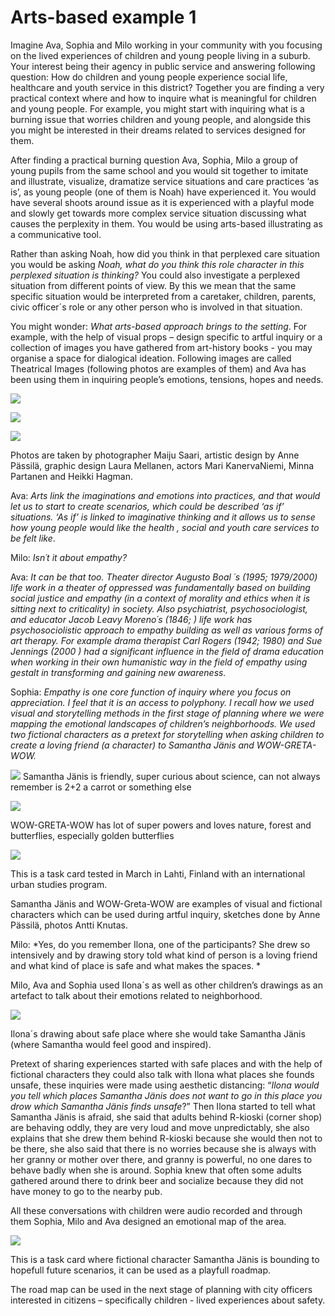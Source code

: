 # Arts-based example 1 
Imagine Ava, Sophia and Milo working in your community with you focusing on the lived experiences of children and young people living in a suburb. Your interest being their agency in public service and answering following question: How do children and young people experience social life, healthcare and youth service in this district? Together you are finding a very practical context where and how to inquire what is meaningful for children and young people. For example, you might start with inquiring what is a burning issue that worries children and young people, and alongside this you might be interested in their dreams related to services designed for them. 

After finding a practical burning question Ava, Sophia, Milo a group of young pupils from the same school and you would sit together to imitate and illustrate, visualize, dramatize service situations and care practices ‘as is’, as young people (one of them is Noah)  have experienced it. You would have several shoots around issue as it is experienced with a playful mode and slowly get towards more complex service situation discussing what causes the perplexity in them. You would be using arts-based illustrating as a communicative tool. 


Rather than asking Noah, how did you think in that perplexed care situation you would be asking *Noah, what do you think this role character in this perplexed situation is thinking?* You could also investigate a perplexed situation from different points of view. By this we mean that the same specific situation would be interpreted from a caretaker, children, parents, civic officer´s  role or any other person who is involved in that situation.  

You might wonder: *What arts-based approach brings to the setting*. For example, with the help of visual props – design specific to artful inquiry or a collection of images you have gathered from art-history books - you may organise a space for dialogical ideation. Following images are called Theatrical Images (following photos are examples of them) and Ava has been using them in inquiring people’s emotions, tensions, hopes and needs.

![](https://parcos-project.eu/wp-content/uploads/2022/06/ArtBasedExample1_1.jpg)

![](https://parcos-project.eu/wp-content/uploads/2022/06/ArtBasedExample1_2.jpg)

![](https://parcos-project.eu/wp-content/uploads/2022/06/ArtBasedExample1_3.jpg)


Photos are taken by photographer Maiju Saari, artistic design by Anne Pässilä, graphic design Laura Mellanen, actors Mari KanervaNiemi, Minna Partanen and Heikki Hagman.

Ava: *Arts link the imaginations and emotions into practices, and that would let us to start to create scenarios, which could be described ‘as if’ situations.   ‘As if’ is linked to imaginative thinking and it allows us to sense how young people  would like the health , social and youth care services to be felt like*.

Milo: *Isn´t it  about empathy?*

Ava: *It can be that too. Theater director Augusto Boal ´s (1995; 1979/2000)  life work in a theater of oppressed was fundamentally based on building social justice and empathy (in a context of morality and ethics when it is sitting next to criticality) in society. Also  psychiatrist, psychosociologist, and educator Jacob Leavy Moreno´s  (1846; )   life work has psychosociolistic approach to  empathy building as well as various forms of art therapy. For example drama therapist Carl Rogers (1942; 1980)   and  Sue Jennings (2000 )  had a significant  influence in the field of drama education when working in their own humanistic way in the field of empathy using gestalt in transforming and gaining new awareness.*

Sophia: *Empathy is one core function of inquiry where you focus on appreciation.  I feel that it is an access to polyphony. I recall how we used visual and storytelling methods in the first stage of planning where we were  mapping the emotional landscapes of children’s neighborhoods. We used two fictional characters as a pretext for storytelling when asking children  to  create a loving friend  (a character) to Samantha Jänis and WOW-GRETA-WOW.*

![](https://parcos-project.eu/wp-content/uploads/2022/06/ArtBasedExample1_4.jpg)
Samantha Jänis is friendly, super curious      about science, can not always remember is     2+2 a carrot or something else

![](https://parcos-project.eu/wp-content/uploads/2022/06/ArtBasedExample1_5.jpg)

WOW-GRETA-WOW has lot of super powers and loves nature, forest and butterflies, especially golden butterflies


![](https://parcos-project.eu/wp-content/uploads/2022/06/ArtBasedExample1_6.jpg)

This is a task card tested in March in Lahti, Finland with an international urban studies program.



Samantha Jänis and WOW-Greta-WOW are examples of visual and fictional characters which can be used during artful inquiry, sketches done by Anne Pässilä, photos Antti Knutas.

Milo: *Yes, do you remember Ilona, one of the participants?  She drew so intensively and by drawing story told what kind of person is a loving friend and what kind of place is safe and what makes the spaces. *

Milo, Ava and Sophia used Ilona´s as well as other children’s drawings as an artefact to talk about their emotions related to neighborhood. 

![](https://i.imgur.com/D4v9IDj.jpg)

Ilona´s drawing about safe place where she would take Samantha Jänis (where Samantha would feel good and inspired).


Pretext of sharing experiences  started with safe places and with the help of fictional characters they could also talk with Ilona what places she founds unsafe, these inquiries were made using aesthetic distancing: “*Ilona would you tell which places Samantha Jänis  does not want to go in this place you drow which Samantha Jänis  finds unsafe*?” Then Ilona started to tell what Samantha Jänis is afraid, she said that adults behind R-kioski (corner shop) are behaving oddly, they are very loud and move unpredictably,  she also explains that she drew them behind R-kioski because she would then not to be there, she also said that there is no worries because she is always with her granny or mother over there, and granny is powerful, no one dares to behave badly when she is around. Sophia knew that often some adults gathered around there to drink beer and socialize because they did not have money to go to the nearby pub.

All these conversations with children were  audio recorded and  through them Sophia, Milo and Ava designed an emotional map of the area.

![](https://parcos-project.eu/wp-content/uploads/2022/06/ArtBasedExample1_8.jpg)

This is a task card where fictional character Samantha Jänis is bounding to hopefull future scenarios, it can be used as a playfull roadmap.

The road map  can be  used in the next stage of planning with city officers interested in citizens – specifically children -  lived experiences about safety. 






